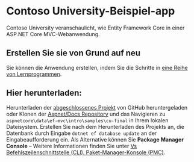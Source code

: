 # <a name="contoso-university-sample-app"></a>Contoso University-Beispiel-app

Contoso University veranschaulicht, wie Entity Framework Core in einer ASP.NET Core MVC-Webanwendung.

## <a name="build-it-from-scratch"></a>Erstellen Sie sie von Grund auf neu

Sie können die Anwendung erstellen, indem Sie die Schritte in [eine Reihe von Lernprogrammen](https://docs.asp.net/en/latest/data/ef-mvc/intro.html).

## <a name="download-it"></a>Hier herunterladen:

Herunterladen der [abgeschlossenes Projekt](https://github.com/aspnet/Docs/tree/master/aspnetcore/data/ef-mvc/intro/samples/cu-final) von GitHub heruntergeladen oder Klonen der [Aspnet/Docs Repository](https://github.com/aspnet/Docs) und das Navigieren zu `aspnetcore\data\ef-mvc\intro\samples\cu-final` in Ihrem lokalen Dateisystem.  Erstellen Sie nach dem Herunterladen des Projekts an, die Datenbank durch Eingabe `dotnet ef database update` an der Eingabeaufforderung ein. Als Alternative können Sie **Package Manager Console** – Weitere Informationen finden Sie unter [Vs Befehlszeilenschnittstelle (CLI). Paket-Manager-Konsole (PMC)](https://docs.microsoft.com/aspnet/core/data/ef-mvc/migrations#command-line-interface-cli-vs-package-manager-console-pmc).
